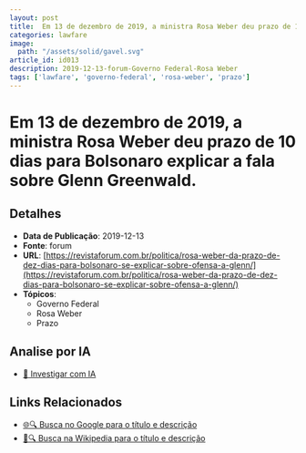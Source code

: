 ```yaml
---
layout: post
title:  Em 13 de dezembro de 2019, a ministra Rosa Weber deu prazo de 10 dias para Bolsonaro explicar a fala sobre Glenn Greenwald.
categories: lawfare
image: 
  path: "/assets/solid/gavel.svg"
article_id: id013
description: 2019-12-13-forum-Governo Federal-Rosa Weber
tags: ['lawfare', 'governo-federal', 'rosa-weber', 'prazo']
---
```


# Em 13 de dezembro de 2019, a ministra Rosa Weber deu prazo de 10 dias para Bolsonaro explicar a fala sobre Glenn Greenwald.

## Detalhes
- **Data de Publicação**: 2019-12-13
- **Fonte**: forum
- **URL**: [https://revistaforum.com.br/politica/rosa-weber-da-prazo-de-dez-dias-para-bolsonaro-se-explicar-sobre-ofensa-a-glenn/](https://revistaforum.com.br/politica/rosa-weber-da-prazo-de-dez-dias-para-bolsonaro-se-explicar-sobre-ofensa-a-glenn/)
- **Tópicos**:
  - Governo Federal
  - Rosa Weber
  - Prazo

## Analise por IA
- [🤖 Investigar com IA](https://www.perplexity.ai/search?q=%22not%C3%ADcia%20artigo%20Brasil%22%20Em%2013%20de%20dezembro%20de%202019%2C%20a%20ministra%20Rosa%20Weber%20deu%20prazo%20de%2010%20dias%20para%20Bolsonaro%20explicar%20a%20fala%20sobre%20Glenn%20Greenwald.%20forum%202019-12-13)

## Links Relacionados
- [🌐🔍 Busca no Google para o título e descrição](https://www.google.com/search?q=%22not%C3%ADcia%20artigo%20Brasil%22%20Em%2013%20de%20dezembro%20de%202019%2C%20a%20ministra%20Rosa%20Weber%20deu%20prazo%20de%2010%20dias%20para%20Bolsonaro%20explicar%20a%20fala%20sobre%20Glenn%20Greenwald.%20forum%202019-12-13)
- [📖🔍 Busca na Wikipedia para o título e descrição](https://pt.wikipedia.org/w/index.php?search=%22not%C3%ADcia%20artigo%20Brasil%22%20Em%2013%20de%20dezembro%20de%202019%2C%20a%20ministra%20Rosa%20Weber%20deu%20prazo%20de%2010%20dias%20para%20Bolsonaro%20explicar%20a%20fala%20sobre%20Glenn%20Greenwald.%20forum%202019-12-13)

